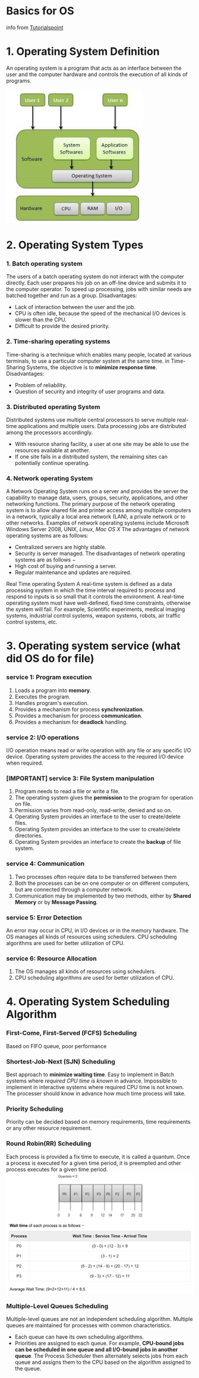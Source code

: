 # Basics for OS
info from [Tutorialspoint](https://www.tutorialspoint.com/operating_system/index.htm)

# 1. Operating System Definition
An operating system is a program that acts as an interface between the user and the computer hardware and controls the execution of all kinds of programs.  

![OS](/img/1-OS.png)

# 2. Operating System Types
### 1. Batch operating system
The users of a batch operating system do not interact with the computer directly. Each user prepares his job on an off-line device and submits it to the computer operator. To speed up processing, jobs with similar needs are batched together and run as a group.
Disadvantages:
*  Lack of interaction between the user and the job.
*  CPU is often idle, because the speed of the mechanical I/O devices is slower than the CPU.
*  Difficult to provide the desired priority.

### 2. Time-sharing operating systems
Time-sharing is a technique which enables many people, located at various terminals, to use a particular computer system at the same time. in Time-Sharing Systems, the objective is to **minimize response time**.
Disadvantages:
* Problem of reliability.
* Question of security and integrity of user programs and data.

### 3. Distributed operating System
Distributed systems use multiple central processors to serve multiple real-time applications and multiple users. Data processing jobs are distributed among the processors accordingly.
* With resource sharing facility, a user at one site may be able to use the resources available at another.
* If one site fails in a distributed system, the remaining sites can potentially continue operating.

### 4. Network operating System
A Network Operating System runs on a server and provides the server the capability to manage data, users, groups, security, applications, and other networking functions. The primary purpose of the network operating system is to allow shared file and printer access among multiple computers in a network, typically a local area network (LAN), a private network or to other networks.
Examples of network operating systems include Microsoft Windows Server 2008, UNIX, *Linux*, *Mac OS X* 
The advantages of network operating systems are as follows:  
*	Centralized servers are highly stable.
*	Security is server managed.
The disadvantages of network operating systems are as follows −
*	High cost of buying and running a server.
*	Regular maintenance and updates are required.

Real Time operating System
A real-time system is defined as a data processing system in which the time interval required to process and respond to inputs is so small that it controls the environment. A real-time operating system must have well-defined, fixed time constraints, otherwise the system will fail. For example, Scientific experiments, medical imaging systems, industrial control systems, weapon systems, robots, air traffic control systems, etc.

# 3. Operating system service (what did OS do for file)
### service 1: Program execution
1.	Loads a program into **memory**.
2.	Executes the program.
3.	Handles program's execution.
4.	Provides a mechanism for process **synchronization**.
5.	Provides a mechanism for process **communication**.
6.	Provides a mechanism for **deadlock** handling.

### service 2: I/O operations
I/O operation means read or write operation with any file or any specific I/O device. Operating system provides the access to the required I/O device when required.

### [IMPORTANT] service 3: File System manipulation
1.	Program needs to read a file or write a file.  
2.	The operating system gives the **permission** to the program for operation on file.  
3.	Permission varies from read-only, read-write, denied and so on.  
4.	Operating System provides an interface to the user to create/delete files.  
5.	Operating System provides an interface to the user to create/delete directories.  
6.	Operating System provides an interface to create the **backup** of file system.  

### service 4: Communication
1.	Two processes often require data to be transferred between them
2.	Both the processes can be on one computer or on different computers, but are connected through a computer network.
3.	Communication may be implemented by two methods, either by **Shared Memory** or by **Message Passing**.

### service 5: Error Detection
An error may occur in CPU, in I/O devices or in the memory hardware.
The OS manages all kinds of resources using schedulers.
CPU scheduling algorithms are used for better utilization of CPU.

### service 6: Resource Allocation
1.	The OS manages all kinds of resources using schedulers.
2.	CPU scheduling algorithms are used for better utilization of CPU.

# 4. Operating System Scheduling Algorithm
### First-Come, First-Served (FCFS) Scheduling
Based on FIFO queue, poor performance

### Shortest-Job-Next (SJN) Scheduling
Best approach to **minimize waiting time**.
Easy to implement in Batch systems where *required CPU time is known* in advance.
Impossible to implement in interactive systems where required CPU time is not known.
The processer should know in advance how much time process will take.

### Priority Scheduling
Priority can be decided based on memory requirements, time requirements or any other resource requirement.

### Round Robin(RR) Scheduling
Each process is provided a fix time to execute, it is called a quantum.
Once a process is executed for a given time period, it is preempted and other process executes for a given time period.  
![Round Robin](/img/1-2-round-robin.png)

### Multiple-Level Queues Scheduling
Multiple-level queues are not an independent scheduling algorithm. Multiple queues are maintained for processes with common characteristics.
*	Each queue can have its own scheduling algorithms.
*	Priorities are assigned to each queue.
For example, **CPU-bound jobs can be scheduled in one queue and all I/O-bound jobs in another queue**. The Process Scheduler then alternately selects jobs from each queue and assigns them to the CPU based on the algorithm assigned to the queue.
